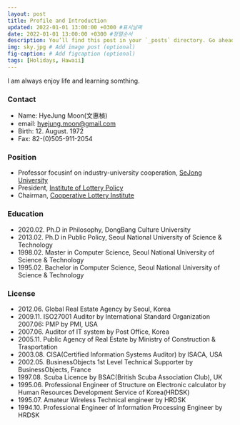 ```yaml
---
layout: post
title: Profile and Introduction
updated: 2022-01-01 13:00:00 +0300 #표시날짜
date: 2022-01-01 13:00:00 +0300 #정렬순서
description: You’ll find this post in your `_posts` directory. Go ahead and edit it and re-build the site to see your changes. # Add post description (optional)
img: sky.jpg # Add image post (optional)
fig-caption: # Add figcaption (optional)
tags: [Holidays, Hawaii]
---
```

I am always enjoy life and learning somthing.

### Contact
* Name: HyeJung Moon(文惠楨)
* email: hyejung.moon@gmail.com 
* Birth: 12. August. 1972
* Fax: 82-(0)505-911-2054

### Position
* Professor focusinf on industry-university cooperation, [SeJong University](http://www.sejong.ac.kr/)
* President, [Institute of Lottery Policy](http://www.lotterypolicy.com)
* Chairman, [Cooperative Lottery Institute](http://www.lotterypolicy.com)

### Education
* 2020.02. Ph.D in Philosophy, DongBang Culture University
* 2013.02. Ph.D in Public Policy, Seoul National University of Science & Technology
* 1998.02. Master in Computer Science, Seoul National University of Science & Technology
* 1995.02. Bachelor in Computer Science, Seoul National University of Science & Technology

### License
* 2012.06. Global Real Estate Agency by Seoul, Korea
* 2009.11. ISO27001 Auditor by International Standard Organization 2007.06: PMP by PMI, USA 
* 2007.06. Auditor of IT system by Post Office, Korea
* 2005.11. Public Agency of Real Estate by Ministry of Construction & Trasportation
* 2003.08. CISA(Certified Information  Systems  Auditor)  by ISACA, USA
* 2002.05. BusinessObjects 1st Level Technical Supporter by BusinessObjects, France 
* 1997.08. Scuba Licence by BSAC(British Scuba Association Club), UK
* 1995.06. Professional Engineer of Structure on Electronic calculator by Human Resources Development Service of Korea(HRDSK)
* 1995.07. Amateur Wireless Technical engineer by HRDSK
* 1994.10. Professional Engineer of Information Processing Engineer by HRDSK
